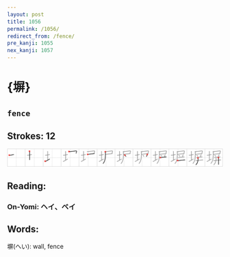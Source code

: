 ```yaml
---
layout: post
title: 1056
permalink: /1056/
redirect_from: /fence/
pre_kanji: 1055
nex_kanji: 1057
---
```


# {塀}

## `fence`

## Strokes: 12

<div class="stroke"><img src="../images/E5A180.png" /></div>

## Reading:

### On-Yomi: ヘイ、ベイ

## Words:

塀(へい): wall, fence
